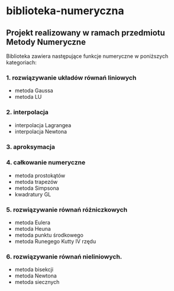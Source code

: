 # biblioteka-numeryczna
## Projekt realizowany w ramach przedmiotu Metody Numeryczne
Biblioteka zawiera następujące funkcje numeryczne w poniższych kategoriach:
### 1. rozwiązywanie układów równań liniowych
* metoda Gaussa
* metoda LU
### 2. interpolacja
* interpolacja Lagrangea
* interpolacja Newtona
### 3. aproksymacja
  
### 4. całkowanie numeryczne
* metoda prostokątów
* metoda trapezów
* metoda Simpsona
* kwadratury GL
### 5. rozwiązywanie równań różniczkowych
* metoda Eulera
* metoda Heuna
* metoda punktu środkowego
* metoda Runegego Kutty IV rzędu
### 6. rozwiązywanie równań nieliniowych.
* metoda bisekcji
* metoda Newtona
* metoda siecznych
